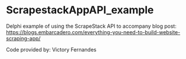 # ScrapestackAppAPI_example

Delphi example of using the ScrapeStack API to accompany blog post: https://blogs.embarcadero.com/everything-you-need-to-build-website-scraping-app/


Code provided by: Victory Fernandes
